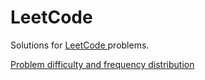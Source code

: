 LeetCode
========

Solutions for <a href="http://leetcode.com/onlinejudge"> LeetCode </a> problems.

<a href="https://docs.google.com/spreadsheet/pub?key=0Aqt--%20wSNYfuxdGxQWVFsOGdVVWxQRlNUVXZTdEpOeEE&output=html">
Problem difficulty and frequency distribution</a>
